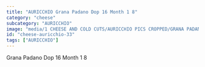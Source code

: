 ```yaml
---
title: "AURICCHIO Grana Padano Dop 16 Month 1 8"
category: "cheese"
subcategory: "AURICCHIO"
image: "media/1 CHEESE AND COLD CUTS/AURICCHIO PICS CROPPED/GRANA PADANO DOP 16 month 1_8.jpg"
id: "cheese-auricchio-33"
tags: ["AURICCHIO"]
---
```


Grana Padano Dop 16 Month 1 8
